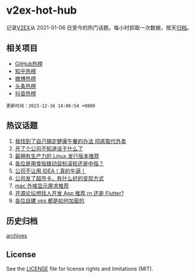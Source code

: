 # v2ex-hot-hub

 记录[V2EX](https://www.v2ex.com/)从 2021-01-06 日至今的热门话题。每小时抓取一次数据，按天[归档](archives)。
 
 ## 相关项目

- [GitHub热榜](https://github.com/it985/github-hot-hub)
- [知乎热榜](https://github.com/it985/zhihu-hot-hub)
- [微博热榜](https://github.com/it985/weibo-hot-hub)
- [头条热榜](https://github.com/it985/toutiao-hot-hub)
- [抖音热榜](https://github.com/it985/douyin-hot-hub)


 `更新时间：2023-12-16 14:06:54 +0800`

## 热议话题

1. [我找到了自己搞定健康午餐的办法 彻底取代外卖](https://www.v2ex.com/t/1000693)
1. [开了个公司不知道该干什么了](https://www.v2ex.com/t/1000808)
1. [最拥有生产力的 Linux 发行版本推荐](https://www.v2ex.com/t/1000810)
1. [各位是用食指拨动鼠标滚轮还是中指？](https://www.v2ex.com/t/1000724)
1. [公司不让用 IDEA！真的牛逼！](https://www.v2ex.com/t/1000759)
1. [公司发了超市卡，有什么好的变现方式](https://www.v2ex.com/t/1000702)
1. [mac 外接显示屏求推荐](https://www.v2ex.com/t/1000756)
1. [开源论坛想找人开发 App 推荐 rn 还是 Flutter?](https://www.v2ex.com/t/1000776)
1. [各位自建 vps 都是如何加密的](https://www.v2ex.com/t/1000676)

## 历史归档

[archives](archives)

## License

See the [LICENSE](LICENSE) file for license rights and limitations (MIT).
